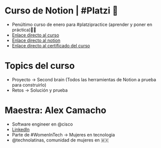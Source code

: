 # Curso de Notion | #Platzi 💚
* Penúltimo curso de enero para #platzipractice (aprender y poner en práctica)👩‍💻
* [Enlace directo al curso](https://platzi.com/cursos/notion/)
* [Enlace directo al notion](https://www.notion.so/Platzi-Practice-d061d5695fbf40ba983f8d2577e26b0b)
* [Enlace directo al certificado del curso](https://platzi.com/p/julianacastilloaraujo/curso/4953-notion/diploma/detalle/)
# Topics del curso
* Proyecto -> Second brain (Todos las herramientas de Notion a prueba para construirlo)
* Retos -> Solución y prueba

# Maestra: Alex Camacho
* Software engineer en @cisco
* [LinkedIn](https://www.linkedin.com/in/alexcamachogz/)
* Parte de #WomenInTech -> Mujeres en tecnologia
* @technolatinas, comunidad de mujeres en 🇲🇽

  
